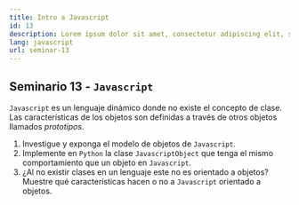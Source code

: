 ```yaml
---
title: Intro a Javascript
id: 13
description: Lorem ipsum dolor sit amet, consectetur adipiscing elit, sed do eiusmod tempor incididunt ut labore et dolore magna aliqua. Turpis tincidunt id aliquet risus feugiat.
lang: javascript
url: seminar-13
---
```


## Seminario 13 - `Javascript`

`Javascript` es un lenguaje dinámico donde no existe el concepto de clase. Las características de los objetos son definidas a través de otros objetos llamados *prototipos*.

1. Investigue y exponga el modelo de objetos de `Javascript`.
2. Implemente en `Python` la clase `JavascriptObject` que tenga el mismo comportamiento que un objeto en `Javascript`. 
3. ¿Al no existir clases en un lenguaje este no es orientado a objetos? Muestre qué características hacen o no a `Javascript` orientado a objetos.
